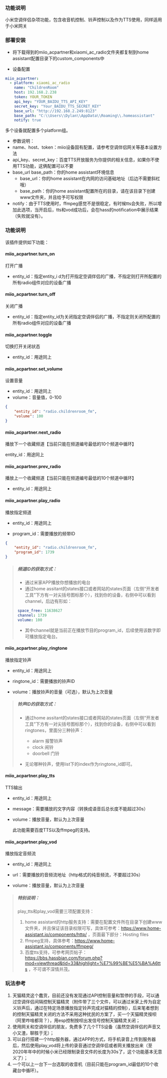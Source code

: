 ### 功能说明

小米空调伴侣杂项功能，包含收音机控制、铃声控制以及作为TTS使用，同样适用于小米网关

### 部署安装

* 将下载得到的miio_acpartner和xiaomi_ac_radio文件夹都复制到home assistant配置目录下的custom_components中

* 设备配置

``` yaml
miio_acpartner:
  - platform: xiaomi_ac_radio
    name: "ChildrenRoom" 
    host: 192.168.2.238
    token: YOUR_TOKEN
    api_key: "YOUR_BAIDU_TTS_API_KEY"
    secret_key: "Your_BAIDU_TTS_SECRET_KEY"
    base_url: "http://192.168.2.249:8123"
    base_path: "C:\\Users\\Dylan\\AppData\\Roaming\\.homeassistant"
    notify: true
```

多个设备就配置多个platform组。

* 参数说明：
* name、host、token：miio设备固有配置，请参考空调伴侣网关等基本设置方法
* api_key、secret_key：百度TTS开放服务为你提供的相关信息，如果你不使用TTS功能，这俩配置可以不要
* base_url base_path：你的home assistant环境信息
	* base_url：你的home assistant在内网的访问基础地址（后边不需要斜杠哦）
	* base_path：你的home assistant配置所在的目录，请在该目录下创建www文件夹，并且给予可写权限
* notify：由于TTS使用时，ffmpeg感觉不是很稳定，有时候tts会失败，所以增加此选项，当开启后，tts和vod成功后，会在hass的notification中展示结果（失败就没有）。

### 功能说明

该插件提供如下功能：

#### miio_acpartner.turn_on

打开广播

* entity_id：指定entity_i d为打开指定空调伴侣的广播，不指定则打开所配置的所有radio组件对应的设备广播

#### miio_acpartner.turn_off
关闭广播

* entity_id：指定entity_id为关闭指定空调伴侣的广播，不指定则关闭所配置的所有radio组件对应的设备广播

#### miio_acpartner.toggle

切换打开关闭状态

* entity_id：用途同上

#### miio_acpartner.set_volume

设置音量

* entity_id：用途同上
* volume：音量值，0-100

``` json
{
    "entity_id": "radio.childrenroom_fm",
    "volume": 100
}
```

#### miio_acpartner.next_radio

播放下一个收藏频道【当前只能在频道编号最低的10个频道中循环】

entity_id：用途同上

#### miio_acpartner.prev_radio 

播放上一个收藏频道【当前只能在频道编号最低的10个频道中循环】

* entity_id：用途同上

#### miio_acpartner.play_radio

播放指定频道

* entity_id：用途同上

* program_id：需要播放的频带ID

``` json
{
    "entity_id": "radio.childrenroom_fm",
    "program_id": 1739
}
```

> ##### 频道ID的获取方式：
>
> * 通过米家APP播放你想播放的电台
> * 通过home assitant的states接口或者网站的states页面（左侧“开发者工具”下方有一对尖括号图标那个），找到你的设备，右侧中可以看到channel，后边有形如：
>
> ``` yaml
> space_free: 11638627
> channel: 1739
> volume: 100
> ```
>
> * 其中channel就是当前正在播放节目的program_id，后续使用该数字即可播放指定电台。

#### miio_acpartner.play_ringtone

播放指定铃声

* entity_id：用途同上

* ringtone_id：需要播放的铃声ID

* volume：播放铃声的音量（可选），默认为上次音量

> ##### 铃声ID的获取方式：
>
> * 通过home assitant的states接口或者网站的states页面（左侧“开发者工具”下方有一对尖括号图标那个），找到你的设备，右侧中可以看到ringtones，里面分三种铃声：
>   * alarm	报警铃声
>   * clock	闹铃
>   * doorbell	门铃
>
> * 无论哪种铃声，使用list下的index作为ringtone_id即可。

#### miio_acpartner.play_tts

  TTS输出

* entity_id：用途同上

* message：需要播放的文字内容（转换成语音后总长度不能超过30s）

* volume：播放音量，默认为上次音量  

  此功能需要百度TTS以及ffmpeg的支持。

#### miio_acpartner.play_vod

播放指定音频流

* entity_id：用途同上

* url：需要播放的音频流地址（http格式的纯音频流，不要超过30s）

* volume：播放音量，默认为上次音量   

> ##### 特别说明：
>
> play_tts和play_vod需要三项配置支持：
>
> 1. home assistant的http服务支持：需要在配置文件所在目录下创建www文件夹，并且保证该目录权限可写，具体可参考：https://www.home-assistant.io/components/http/ ，页面最下部分：Hosting files
> 2. ffmpeg支持，具体参考：https://www.home-assistant.io/components/ffmpeg/
> 3. 百度tts支持，可参考网页帖子：https://bbs.hassbian.com/forum.php?mod=viewthread&tid=33&highlight=%E7%99%BE%E5%BA%A6tts ，不可谓不深情并茂。

### 玩法参考

1. 天猫精灵这个蠢货，目前还没有发现通过API控制音量和暂停的手段，可以通过空调伴侣间隔控制天猫精灵（附件带了三个文件，可以通过米家上传为自定义铃声后，通过在特定场景播放指定铃声完成对猫精的控制），后来笔者想到的控制天猫精灵关闭的方法不采用这种扰民的方案了，买一个天猫精灵按呗（阿里咋啥都背？），用esp控制按呗出发信号控制天猫精灵关闭；
2. 使用网关和空调伴侣的朋友，免费多了几个TTS设备（虽然空调伴侣的声音又小又渣，聊胜于无）；
3. 可以自行搭建一个http服务器，通过APP的方式，将手机录音上传到服务器后，然后使用play_vod将上传的录音通过空调伴侣或者网关播放出来（至2020年年中的时候小米已经限制录音文件的长度为30s了，这个功能基本无意义了）；
4. 一个可以上一台下一台选取的收音机（目前只能在program_id最低的10个收藏台中循环）。